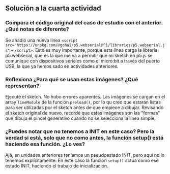 ## Solución a la cuarta actividad

### Compara el código original del caso de estudio con el anterior. ¿Qué notas de diferente?
Se añadió una nueva línea ```<script src="https://unpkg.com/@gohai/p5.webserial@^1/libraries/p5.webserial.js"></script>```. Esto es muy importante, porque esta línea carga la librería p5.webserial, que es la que me va a permitir que mi sketch en p5.js se comunique con dispositivos seriales como el micro:bit a través del puerto USB, la que ya hemos sado en actividades anteriores.  

###  Reflexiona ¿Para qué se usan estas imágenes? ¿Qué representan?
Ejecuté el sketch. No hubo errores aparentes. Las imágenes se cargan en el array ```lineModule``` de la función ```preload()```, por lo qu creo que estarán listas para ser utilizadas por el sketch antes de que empiece a dibujar. Revisando el sketch original de nuevo, recordé que estas imágenes son las "formas" que dibuja el pincel generativo cuando no se selecciona la línea simple.

### ¿Puedes notar que no tenemos a INIT en este caso? Pero la verdad si está, solo que no como antes, la función setup() está haciendo esa función. ¿Lo ves?
Ajá, en unidades anteriores teníamos un pseudoestado INIT, pero aquí no lo tenemos explícitamente. En este caso la función ```setup()``` actúa como ese estado INIT, haciendo el trabajo de inicialización.

### 

